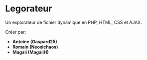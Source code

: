 # Legorateur

Un explorateur de fichier dynamique en PHP, HTML, CSS et AJAX.

Créer par:

* **Antoine (Gaspard25)**
* **Romain (Neoxichaos)**
* **Magali (MagaliH)**
